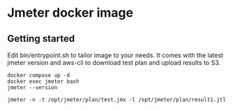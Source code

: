 # Jmeter docker image



## Getting started

Edit bin/entrypoint.sh to tailor image to your needs.
It comes with the latest jmeter version and aws-cli to download test plan and upload results to S3.

```
docker compose up -d
docker exec jmeter bash
jmeter --version

jmeter -n -t /opt/jmeter/plan/test.jmx -l /opt/jmeter/plan/result1.jtl
```